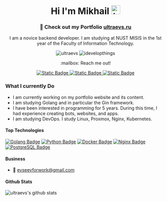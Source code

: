 <h1 align="center">Hi I'm Mikhail <img src="https://user-images.githubusercontent.com/1303154/88677602-1635ba80-d120-11ea-84d8-d263ba5fc3c0.gif" width="28px" height="28px" alt="hi"></h1>

<h3 align="center">🚀 Check out my Portfolio <a href="https://ultraevs.ru">ultraevs.ru</a></h3> 

<p align="center">I am a novice backend developer. I am studying at NUST MISIS in the 1st year of the Faculty of Information Technology.</p>

<p align="center">  
  <img src="https://wakatime.com/badge/user/018d5714-2a85-42bf-a532-62fbc0b33581.svg" alt="ultraevs" />
  <img src="https://komarev.com/ghpvc/?username=ultraevs&label=Profile%20views&color=0e75b6&style=flat" alt="idevelopthings" />
</p>

<p align="center">:mailbox: Reach me out!</p>

<p align="center">
  <a href="mailto:ultraevs@gmail.com">
    <img alt="Static Badge" src="https://img.shields.io/badge/-ultraevs-c0392b?style=flat&logo=gmail&logoColor=white&labelColor=c0392b">
  </a>
  <a href="https://vk.com/ndelle">
    <img alt="Static Badge" src="https://img.shields.io/badge/-ndelle-c0392b?style=flat&logo=vk&logoColor=white&labelColor=c0392b">
  </a>
  <a href="https://t.me/kelianis">
    <img alt="Static Badge" src="https://img.shields.io/badge/-kelianis-c0392b?style=flat&logo=telegram&logoColor=white&labelColor=c0392b">
  </a>
</p>

<!-- TODO: Add last video link -->

### What I currently Do

- I am currently working on my portfolio website and its content.
- I am studying Golang and in particular the Gin framework.
- I have been interested in programming for 5 years. During this time, I had experience creating bots, websites, and apps.
- I am studying DevOps. I study Linux, Proxmox, Nginx, Kubernetes.

#### Top Technologies

<!-- TODO: Make technologies links takes you to repositories -->

[![Golang Badge](https://img.shields.io/badge/-Golang-61DBFB?style=for-the-badge&labelColor=white&logo=go&logoColor=61DBFB)](#) [![Python Badge](https://img.shields.io/badge/-Python-F0DB4F?style=for-the-badge&labelColor=white&logo=python&logoColor=F0DB4F)](#) [![Docker Badge](https://img.shields.io/badge/-Docker-007acc?style=for-the-badge&labelColor=white&logo=docker&logoColor=007acc)](#) [![Nginx Badge](https://img.shields.io/badge/-Nginx-3C873A?style=for-the-badge&labelColor=white&logo=nginx&logoColor=3C873A)](#) [![PostgreSQL Badge](https://img.shields.io/badge/-postgresql-e535ab?style=for-the-badge&labelColor=white&logo=postgresql&logoColor=e535ab)](#)

#### Business
- :email: evseevforwork@gmail.com


#### Github Stats

![ultraevs's github stats](https://github-readme-stats.vercel.app/api?username=ultraevs&count_private=true&theme=default&hide=contribs,prs)
